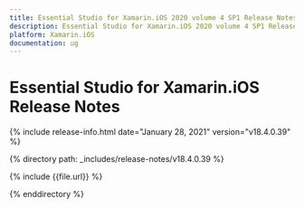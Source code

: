 ```yaml
---
title: Essential Studio for Xamarin.iOS 2020 volume 4 SP1 Release Notes  
description: Essential Studio for Xamarin.iOS 2020 volume 4 SP1 Release Notes  
platform: Xamarin.iOS
documentation: ug
---
```


# Essential Studio for Xamarin.iOS  Release Notes  

{% include release-info.html date="January 28, 2021"  version="v18.4.0.39" %} 


{% directory path: _includes/release-notes/v18.4.0.39 %}

{% include {{file.url}} %}

{% enddirectory %}